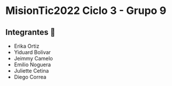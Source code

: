# MisionTic2022 Ciclo 3 - Grupo 9 

## Integrantes :rocket:

* Erika Ortiz
* Yiduard Bolivar
* Jeimmy Camelo
* Emilio Noguera
* Juliette Cetina
* Diego Correa